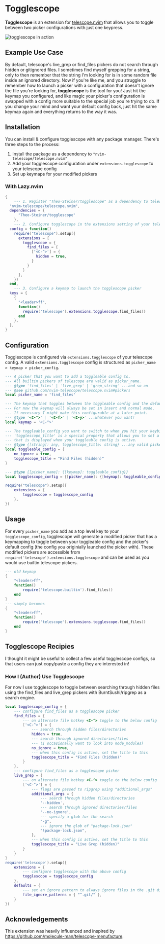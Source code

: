 # Togglescope

**Togglescope** is an extension for [telescope.nvim](https://github.com/nvim-telescope/telescope.nvim#pickers) that allows you to toggle between two picker configurations with just one keypress.

![togglescope in action](https://user-images.githubusercontent.com/40017636/234332528-1dc07a2a-d8a3-4be2-ac79-7882d0bbc0e9.gif)

## Example Use Case

By default, telescope's live_grep or find_files pickers do not search through hidden or gitignored files. I sometimes find myself grepping for a string, only to then remember that the string I'm looking for is in some random file inside an ignored directory.
Now if you're like me, and you struggle to remember how to launch a picker with a configuration that doesn't ignore the file you're looking for, **togglescope** is the tool for you!
Just hit the keymap you configured, and like magic your picker's configuration is swapped with a config more suitable to the special job you're trying to do.
If you change your mind and want your default config back, just hit the same keymap again and everything returns to the way it was.

## Installation

You can install & configure togglescope with any package manager. 
There's three steps to the process: 

1. Install the package as a dependency to `"nvim-telescope/telescope.nvim"`
2. Add your togglescope configuration under `extensions.togglescope` to your telescope config
3. Set up keymaps for your modified pickers

### With Lazy.nvim

```lua
{
    --- 1. Register "Theo-Steiner/togglescope" as a dependency to telescope
  "nvim-telescope/telescope.nvim",
  dependencies = { 
      "Theo-Steiner/togglescope"
    },
    --- 2. Configure togglescope in the extensions setting of your telescope config
  config = function()
    require("telescope").setup({
      extensions = {
        togglescope = {
          find_files = {
            ['<C-^>'] = {
              hidden = true,
            }
          }
        }
      },
    })
  end,
    --- 3. Configure a keymap to launch the togglescope picker
  keys = {
    {
      "<leader>ff",
      function()
        require('telescope').extensions.togglescope.find_files()
      end
    },
  },
}
```

## Configuration

Togglescope is configured via `extensions.togglescope` of your telescope config. 
A valid `extensions.togglescope` config is structured as `picker_name > keymap > picker_config`.
```lua
--- A picker that you want to add a toggleable config to.
--- All builtin pickers of telescope are valid as picker_name.
--- @type 'find_files' | 'live_grep' | 'grep_string' ...and so on
--- @see github.com/nvim-telescope/telescope.nvim#pickers
local picker_name = 'find_files'

--- The keymap that toggles between the toggleable config and the default config.
--- For now the keymap will always be set in insert and normal mode.
--- If necessary I might make this configurable at a later point.
--- @type '<C-^>' | '<C-f>' | '<C-y>' ...whatever you want!
local keymap = '<C-^>'

--- The toggleable_config you want to switch to when you hit your keybinding.
--- 'togglescope_title' is a special property that allows you to set a title
--- that is displayed when your toggleable config is active.
--- @type {[string]: any, togglescope_title: string} ...any valid picker config!
local toggleable_config = {
    no_ignore = true,
    togglescope_title = "Find Files (hidden)"
}

--- @type {[picker_name]: {[keymap]: toggleable_config}}
local togglescope_config = {[picker_name]: {[keymap]: toggleable_config}}

require("telescope").setup({
    extensions = {
        togglescope = togglescope_config
    },
})
```

## Usage

For every `picker_name` you add as a top level key to your `togglescope_config`, togglescope will generate a modified picker that has a keymapping to toggle between your toggleable config and the picker's default config (the config you originially launched the picker with).
These modified pickers are accessible from `require('telescope').extensions.togglescope` and can be used as you would use builtin telescope pickers.

```lua
--- old keymap
{
    "<leader>ff",
    function()
        require('telescope.builtin').find_files()
    end
}
--- simply becomes
{
    "<leader>ff",
    function()
        require('telescope').extensions.togglescope.find_files()
    end
}
```

## Togglescope Recipies

I thought it might be useful to collect a few useful togglescope configs, so that users can just copy/paste a config they are interested in!

### How I (Author) Use Togglescope

For now I use togglescope to toggle between searching through hidden files using the find_files and live_grep pickers with BurntSushi/ripgrep as a search engine.

```lua
local togglescope_config = {
    --- configure find_files as a togglescope picker
    find_files = { 
        --- on alternate file hotkey <C-^> toggle to the below config
        ['<C-^>'] = {
            --- search through hidden files/directories
            hidden = true,
            --- search through ignored directories/files 
            --- (I occasionally want to look into node_modules)
            no_ignore = true,
            --- when this config is active, set the title to this
            togglescope_title = "Find Files (hidden)"
        }
    },
    --- configure find_files as a togglescope picker
    live_grep = {
        --- on alternate file hotkey <C-^> toggle to the below config
        ['<C-^>'] = {
            --- flags are passed to ripgrep using "additional_args"
            additional_args = {
                --- search through hidden files/directories
                '--hidden',
                --- search through ignored directories/files 
                '--no-ignore',
                --- specify a glob for the search
                "-g",
                --- ignore the glob of "package-lock.json" 
                "!package-lock.json",
            },
            --- when this config is active, set the title to this
            togglescope_title = "Live Grep (hidden)"
        }
    }
} 
require('telescope').setup({
    extensions = {
        --- configure togglescope with the above config
        togglescope = togglescope_config
    },
    defaults = {
        --- set an ignore pattern to always ignore files in the .git directory
        file_ignore_patterns = { "^.git/" },
    }
})
```

## Acknowledgements

This extension was heavily influenced and inspired by https://github.com/molecule-man/telescope-menufacture.
